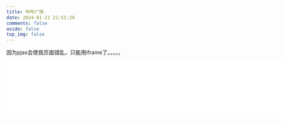 ```yaml
---
title: 哔哔广场
date: 2024-01-21 21:51:29
comments: false
aside: false
top_img: false
---
```

因为pjax会使我页面错乱，只能用iframe了。。。。。
<iframe src="/bbs/bbs.html" name="mainFrame" width="1246px" height="auto" frameborder="0" scrolling="no" onLoad="this.height=100"></iframe>
<script src='/bbs/bbs.js'></script>